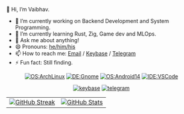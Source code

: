 <!--
## Hi there 👋
**vaibhavsijaria/vaibhavsijaria** is a ✨ _special_ ✨ repository because its `README.md` (this file) appears on your GitHub profile.

Here are some ideas to get you started:

- 🔭 I’m currently working on ...
- 🌱 I’m currently learning ...
- 👯 I’m looking to collaborate on ...
- 🤔 I’m looking for help with ...
- 💬 Ask me about ...
- 📫 How to reach me: ...
- 😄 Pronouns: ...
- ⚡ Fun fact: ...
-->


👋 Hi, I’m Vaibhav.

- 🔭 I’m currently working on Backend Development and System Programming.
- 🌱 I’m currently learning Rust, Zig, Game dev and MLOps.
- 💬 Ask me about anything!
- 😄 Pronouns: [he/him/his](https://en.wikipedia.org/wiki/He_(pronoun))
- 📫 How to reach me: [Email](mailto:vaibhav@national.shitposting.agency) / [Keybase](https://keybase.io/vaibhav00) / [Telegram](https://t.me/hereticSage)
- ⚡ Fun fact: Still finding.

<div align="center">

  [![OS:ArchLinux](https://img.shields.io/badge/OS-Arch_Linux-blue?style=flat-square&logo=arch-linux&logoColor=white)](https://archlinux.org)
  [![DE:Gnome](https://img.shields.io/badge/DE-Gnome-black?style=flat-square&logo=gnome&logoColor=white)](https://www.gnome.org)
  [![OS:Android14](https://img.shields.io/badge/OS-Android_14-lawngreen?style=flat-square&logo=android&logoColor=white)](https://www.android.com/)
  [![IDE:VSCode](https://img.shields.io/badge/IDE-VS_Code-blue?style=flat-square&logo=vscodium&logoColor=white)](https://code.visualstudio.com/)

  [![keybase](https://img.shields.io/badge/Keybase-Vaibhav00-darkturquoise?style=flat-square&logo=keybase&logoColor=white)](https://keybase.io/vaibhav00)
  [![telegram](https://img.shields.io/badge/Telegram-hereticSage-darkturquoise?style=flat-square&logo=telegram&logoColor=white)](https://t.me/hereticSage)
</div>

<!--
<div align="center">
  ![Banner](http://github-profile-summary-cards.vercel.app/api/cards/profile-details?username=vaibhavsijaria&theme=tokyonight) 
[![GitHub Streak](https://github-readme-streak-stats.herokuapp.com?user=vaibhavsijaria&theme=nightowl&hide_border=true&border_radius=5&date_format=j%20M%5B%20Y%5D)](https://git.io/streak-stats) 
[![GitHub Stats](https://bad-apple-github-readme.vercel.app/api?show_bg=1&username=vaibhavsijaria&show_icons=true&theme=nightowl&hide_border=true)](https://git.io/streak-stats) 
</div>
-->

<div align="center">
  <table>
    <tr>
      <td>
        <a href="https://git.io/streak-stats">
          <img src="https://github-readme-streak-stats.herokuapp.com?user=vaibhavsijaria&theme=nightowl&hide_border=true&border_radius=5&date_format=j%20M%5B%20Y%5D" alt="GitHub Streak">
        </a>
      </td>
      <td>
        <a href="https://git.io/streak-stats">
          <img src="https://bad-apple-github-readme.vercel.app/api?show_bg=1&username=vaibhavsijaria&show_icons=true&theme=nightowl&hide_border=true" alt="GitHub Stats">
        </a>
      </td>
    </tr>
  </table>
</div>

